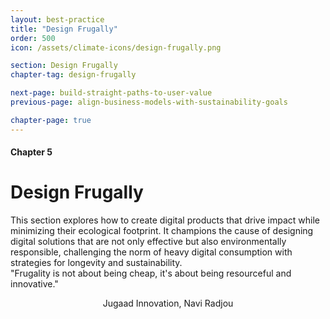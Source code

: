 ```yaml
---
layout: best-practice
title: "Design Frugally"
order: 500
icon: /assets/climate-icons/design-frugally.png

section: Design Frugally
chapter-tag: design-frugally

next-page: build-straight-paths-to-user-value
previous-page: align-business-models-with-sustainability-goals

chapter-page: true
---
```

#### Chapter 5
# Design Frugally

<div class="intro-chapter" style="text-align:left;"> 
  This section explores how to create digital products that drive impact while minimizing their ecological footprint. It champions the cause of designing digital solutions that are not only effective but also environmentally responsible, challenging the norm of heavy digital consumption with strategies for longevity and sustainability.
</div>

<div class="bigquote">
  <span class="highlight">"Frugality is not about being cheap, it's about being resourceful and innovative."</span>
</div>

<p style="text-align:center;">Jugaad Innovation, Navi Radjou</p>